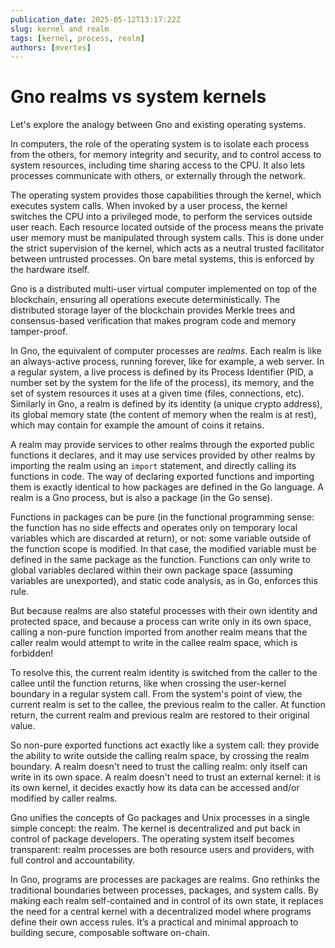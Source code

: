```yaml
---
publication_date: 2025-05-12T13:17:22Z
slug: kernel and realm
tags: [kernel, process, realm]
authors: [mvertes]
---
```


# Gno realms vs system kernels

Let's explore the analogy between Gno and existing operating systems.

In computers, the role of the operating system is to isolate each process from
the others, for memory integrity and security, and to control access to
system resources, including time sharing access to the CPU. It also lets processes
communicate with others, or externally through the network.

The operating system provides those capabilities through the kernel, which
executes system calls.  When invoked by a user process,  the kernel switches the
CPU into a privileged mode, to perform the services outside user reach. Each
resource located outside of the process means the private user memory must be manipulated
through system calls. This is done under the strict supervision of the kernel, which acts as
a neutral trusted facilitator between untrusted processes. On bare metal
systems, this is enforced by the hardware itself.

Gno is a distributed multi-user virtual computer implemented on top of the
blockchain, ensuring all operations execute deterministically. The distributed
storage layer of the blockchain provides Merkle trees and consensus-based verification
that makes program code and memory tamper-proof. 

In Gno, the equivalent of computer processes are *realms*. Each realm is like an
always-active process, running forever, like for example, a web server. In a
regular system, a live process is defined by its Process Identifier (PID, a number set by the system for the life of the process), its memory, and the set
of system resources it uses at a given time (files, connections, etc).
Similarly in Gno, a realm is defined by its identity (a unique crypto address),
its global memory state (the content of memory when the realm is at rest),
which may contain for example the amount of coins it retains.

A realm may provide services to other realms through the exported public
functions it declares, and it may use services provided by other realms by
importing the realm using an `import`  statement, and directly calling its functions
in code. The way of declaring exported functions and importing them is
exactly identical to how packages are defined in the Go language. A
realm is a Gno process, but is also a package (in the Go sense).

Functions in packages can be pure (in the functional programming sense: the
function has no side effects and operates only on temporary local variables
which are discarded at return), or not: some variable outside of the function
scope is modified. In that case, the modified variable must be defined in the
same package as the function. Functions can only write to global variables
declared within their own package space (assuming variables are unexported),
and static code analysis, as in Go, enforces this rule.

But because realms are also stateful processes with their own identity and
protected space, and because a process can write only in its own space, calling a
non-pure function imported from another realm means that the caller realm would
attempt to write in the callee realm space, which is forbidden!

To resolve this, the current realm identity is switched from the caller to the
callee until the function returns, like when crossing the user-kernel boundary
in a regular system call. From the system's point of view, the current realm is
set to the callee, the previous realm to the caller. At function return, the
current realm and previous realm are restored to their original value.

So non-pure exported functions act exactly like a system call: they provide the
ability to write outside the calling realm space, by crossing the realm
boundary. A realm doesn't need to trust the calling realm: only itself can write in
its own space. A realm doesn't need to trust an external kernel: it is its own
kernel, it decides exactly how its data can be accessed and/or modified by
caller realms.

Gno unifies the concepts of Go packages and Unix processes in a single simple
concept: the realm. The kernel is decentralized and put back in control of
package developers. The operating system itself becomes transparent: realm
processes are both resource users and providers, with full control and
accountability.

In Gno, programs are processes are packages are realms. Gno rethinks the traditional boundaries between processes, packages, and system calls. By making each realm self-contained and in control of its own state, it replaces the need for a central kernel with a decentralized model where programs define their own access rules. It’s a practical and minimal approach to building secure, composable software on-chain.
